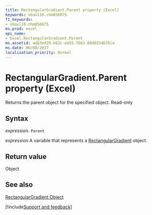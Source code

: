 ```yaml
---
title: RectangularGradient.Parent property (Excel)
keywords: vbaxl10.chm856075
f1_keywords:
- vbaxl10.chm856075
ms.prod: excel
api_name:
- Excel.RectangularGradient.Parent
ms.assetid: ad63ed29-b62c-ea55-76b3-88d0354b35ca
ms.date: 06/08/2017
localization_priority: Normal
---
```



# RectangularGradient.Parent property (Excel)

Returns the parent object for the specified object. Read-only


## Syntax

_expression_. `Parent`

_expression_ A variable that represents a [RectangularGradient](Excel.RectangularGradient.md) object.


## Return value

Object


## See also


[RectangularGradient Object](Excel.RectangularGradient.md)

[!include[Support and feedback](~/includes/feedback-boilerplate.md)]